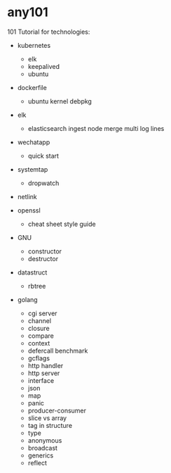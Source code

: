 # any101

101 Tutorial for technologies:
 - kubernetes
   - elk
   - keepalived
   - ubuntu

 - dockerfile
   - ubuntu kernel debpkg

 - elk
   - elasticsearch ingest node merge multi log lines

 - wechatapp
   - quick start

 - systemtap
   - dropwatch

 - netlink

 - openssl
   - cheat sheet style guide

 - GNU
   - constructor
   - destructor

 - datastruct
   - rbtree

 - golang
   - cgi server
   - channel
   - closure
   - compare
   - context
   - defercall benchmark
   - gcflags
   - http handler
   - http server
   - interface
   - json
   - map
   - panic
   - producer-consumer
   - slice vs array
   - tag in structure
   - type
   - anonymous
   - broadcast
   - generics
   - reflect
